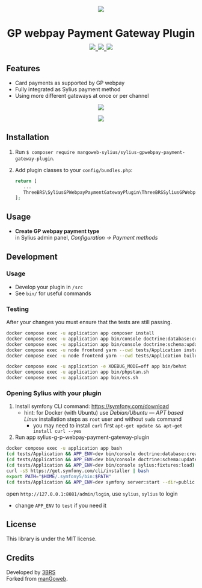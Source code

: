 <p align="center">
    <a href="https://www.mangoweb.cz/en/" target="_blank">
        <img src="https://avatars0.githubusercontent.com/u/38423357?s=200&v=4"/>
    </a>
</p>
<h1 align="center">
    GP webpay Payment Gateway Plugin
    <br />
        <a href="https://packagist.org/packages/mangoweb-sylius/sylius-gpwebpay-payment-gateway-plugin" title="License" target="_blank">
            <img src="https://img.shields.io/packagist/l/mangoweb-sylius/sylius-gpwebpay-payment-gateway-plugin.svg" />
        </a>
        <a href="https://packagist.org/packages/mangoweb-sylius/sylius-gpwebpay-payment-gateway-plugin" title="Version" target="_blank">
            <img src="https://img.shields.io/packagist/v/mangoweb-sylius/sylius-gpwebpay-payment-gateway-plugin.svg" />
        </a>
        <a href="https://travis-ci.org/mangoweb-sylius/SyliusGPWebpayPaymentGatewayPlugin" title="Build status" target="_blank">
            <img src="https://img.shields.io/travis/mangoweb-sylius/SyliusGPWebpayPaymentGatewayPlugin/master.svg" />
        </a>
</h1>

## Features

* Card payments as supported by GP webpay
* Fully integrated as Sylius payment method
* Using more different gateways at once or per channel

<p align="center">
	<img src="https://raw.githubusercontent.com/mangoweb-sylius/SyliusGPWebpayPaymentGatewayPlugin/master/doc/admin-11.png"/>
</p>
<p align="center">
	<img src="https://raw.githubusercontent.com/mangoweb-sylius/SyliusGPWebpayPaymentGatewayPlugin/master/doc/admin-2.png"/>
</p>

## Installation

1. Run `$ composer require mangoweb-sylius/sylius-gpwebpay-payment-gateway-plugin`.
1. Add plugin classes to your `config/bundles.php`:

   ```php
   return [
      ...
      ThreeBRS\SyliusGPWebpayPaymentGatewayPlugin\ThreeBRSSyliusGPWebpayPaymentGatewayPlugin::class => ['all' => true],
   ];
   ```
  
## Usage

* <b>Create GP webpay payment type</b><br>in Sylius admin panel, _Configuration -> Payment methods_<br>

## Development

### Usage

- Develop your plugin in `/src`
- See `bin/` for useful commands

### Testing

After your changes you must ensure that the tests are still passing.

```bash
docker compose exec -u application app composer install
docker compose exec -u application app bin/console doctrine:database:create --env=test
docker compose exec -u application app bin/console doctrine:schema:update --complete --force --env=test
docker compose exec -u node frontend yarn --cwd tests/Application install
docker compose exec -u node frontend yarn --cwd tests/Application build

docker compose exec -u application -e XDEBUG_MODE=off app bin/behat
docker compose exec -u application app bin/phpstan.sh
docker compose exec -u application app bin/ecs.sh
```

### Opening Sylius with your plugin

1. Install symfony CLI command: https://symfony.com/download
   - hint: for Docker (with Ubuntu) use _Debian/Ubuntu — APT based
     Linux_ installation steps as `root` user and without `sudo` command
      - you may need to install `curl` first ```apt-get update && apt-get install curl --yes```
2. Run app
   sylius-g-p-webpay-payment-gateway-plugin
```bash
docker compose exec -u application app bash
(cd tests/Application && APP_ENV=dev bin/console doctrine:database:create)
(cd tests/Application && APP_ENV=dev bin/console doctrine:schema:update --complete --force)
(cd tests/Application && APP_ENV=dev bin/console sylius:fixtures:load)
curl -sS https://get.symfony.com/cli/installer | bash
export PATH="$HOME/.symfony5/bin:$PATH"
(cd tests/Application && APP_ENV=dev symfony server:start --dir=public --port=8081)
```
open `http://127.0.0.1:8081/admin/login`, use `sylius`, `sylius` to login

- change `APP_ENV` to `test` if you need it

License
-------
This library is under the MIT license.

Credits
-------
Developed by [3BRS](https://3brs.com)<br>
Forked from [manGoweb](https://github.com/mangoweb-sylius/SyliusPaymentRestrictionsPlugin).
